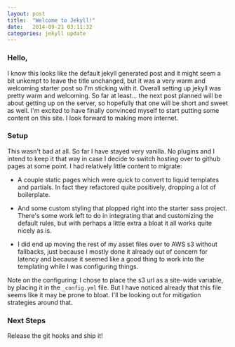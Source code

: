 ```yaml
---
layout: post
title:  "Welcome to Jekyll!"
date:   2014-09-21 03:11:32
categories: jekyll update
---
```


### Hello,

I know this looks like the default jekyll generated post and it might seem a 
bit unkempt to leave the title unchanged, but it was a very warm and welcoming
starter post so I'm sticking with it. Overall setting up jekyll was pretty
warm and welcoming. So far at least... the next post planned will be about
getting up on the server, so hopefully that one will be short and sweet as
well. I'm excited to have finally convinced myself to start putting some
content on this site. I look forward to making more internet.

### Setup

This wasn't bad at all. So far I have stayed very vanilla. No plugins and I
intend to keep it that way in case I decide to switch hosting over to
github pages at some point. I had relatively little content to migrate:

- A couple static pages which were quick to convert to liquid templates and
partials. In fact they refactored quite positively, dropping a lot of 
boilerplate.

- And some custom styling that plopped right into the starter sass project.
There's some work left to do in integrating that and customizing the default
rules, but with perhaps a little extra a bloat it all works quite nicely as is.

- I did end up moving the rest of my asset files over to AWS s3 without
fallbacks, just because I mostly done it already out of concern for latency
and because it seemed like a good thing to work into the templating while I
was configuring things.

Note on the configuring: I chose to place the s3 url as a site-wide variable,
by placing it in the `_config.yml` file. But I have noticed already that this
file seems like it may be prone to bloat. I'll be looking out for mitigation
strategies around that.

### Next Steps

Release the git hooks and ship it!
